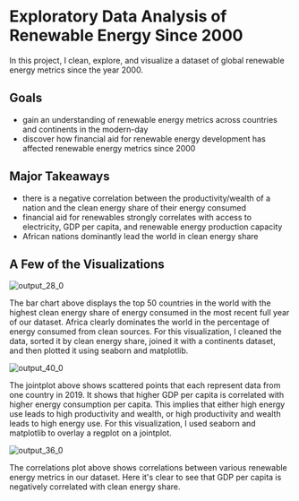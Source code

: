 # Exploratory Data Analysis of Renewable Energy Since 2000
In this project, I clean, explore, and visualize a dataset of global renewable energy metrics since the year 2000. 


## Goals
- gain an understanding of renewable energy metrics across countries and continents in the modern-day
- discover how financial aid for renewable energy development has affected renewable energy metrics since 2000


## Major Takeaways
- there is a negative correlation between the productivity/wealth of a nation and the clean energy share of their energy consumed
- financial aid for renewables strongly correlates with access to electricity, GDP per capita, and renewable energy production capacity
- African nations dominantly lead the world in clean energy share
  
## A Few of the Visualizations
![output_28_0](https://github.com/joeywakeman/renewables/assets/144757059/acb082fd-7a67-4483-9ebb-377d54ac5721)

The bar chart above displays the top 50 countries in the world with the highest clean energy share of energy consumed in the most recent full year of our dataset. Africa clearly dominates the world in the percentage of energy consumed from clean sources. For this visualization, I cleaned the data, sorted it by clean energy share, joined it with a continents dataset, and then plotted it using seaborn and matplotlib.


![output_40_0](https://github.com/joeywakeman/renewables/assets/144757059/6a487763-a444-475d-b3c6-b780f01e7ea0)


The jointplot above shows scattered points that each represent data from one country in 2019. It shows that higher GDP per capita is correlated with higher energy consumption per capita. This implies that either high energy use leads to high productivity and wealth, or high productivity and wealth leads to high energy use. For this visualization, I used seaborn and matplotlib to overlay a regplot on a jointplot.

![output_36_0](https://github.com/joeywakeman/renewables/assets/144757059/900704f1-3956-45d9-9324-d82367ca69f4)

The correlations plot above shows correlations between various renewable energy metrics in our dataset. Here it's clear to see that GDP per capita is negatively correlated with clean energy share. 
